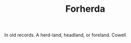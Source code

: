 ---
title: Forherda
letter: F
permalink: "/definitions/bld-forherda.html"
body: In old records. A herd-land, headland, or foreland. Cowell
published_at: '2018-07-07'
source: Black's Law Dictionary 2nd Ed (1910)
layout: post
---